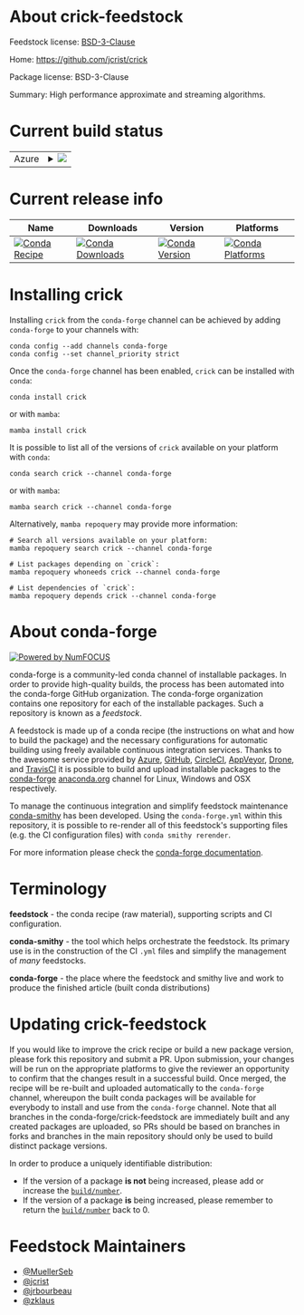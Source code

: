 About crick-feedstock
=====================

Feedstock license: [BSD-3-Clause](https://github.com/conda-forge/crick-feedstock/blob/main/LICENSE.txt)

Home: https://github.com/jcrist/crick

Package license: BSD-3-Clause

Summary: High performance approximate and streaming algorithms.

Current build status
====================


<table>
    
  <tr>
    <td>Azure</td>
    <td>
      <details>
        <summary>
          <a href="https://dev.azure.com/conda-forge/feedstock-builds/_build/latest?definitionId=194&branchName=main">
            <img src="https://dev.azure.com/conda-forge/feedstock-builds/_apis/build/status/crick-feedstock?branchName=main">
          </a>
        </summary>
        <table>
          <thead><tr><th>Variant</th><th>Status</th></tr></thead>
          <tbody><tr>
              <td>linux_64_numpy1.22python3.9.____73_pypypython_implpypy</td>
              <td>
                <a href="https://dev.azure.com/conda-forge/feedstock-builds/_build/latest?definitionId=194&branchName=main">
                  <img src="https://dev.azure.com/conda-forge/feedstock-builds/_apis/build/status/crick-feedstock?branchName=main&jobName=linux&configuration=linux%20linux_64_numpy1.22python3.9.____73_pypypython_implpypy" alt="variant">
                </a>
              </td>
            </tr><tr>
              <td>linux_64_numpy2.0python3.10.____cpythonpython_implcpython</td>
              <td>
                <a href="https://dev.azure.com/conda-forge/feedstock-builds/_build/latest?definitionId=194&branchName=main">
                  <img src="https://dev.azure.com/conda-forge/feedstock-builds/_apis/build/status/crick-feedstock?branchName=main&jobName=linux&configuration=linux%20linux_64_numpy2.0python3.10.____cpythonpython_implcpython" alt="variant">
                </a>
              </td>
            </tr><tr>
              <td>linux_64_numpy2.0python3.11.____cpythonpython_implcpython</td>
              <td>
                <a href="https://dev.azure.com/conda-forge/feedstock-builds/_build/latest?definitionId=194&branchName=main">
                  <img src="https://dev.azure.com/conda-forge/feedstock-builds/_apis/build/status/crick-feedstock?branchName=main&jobName=linux&configuration=linux%20linux_64_numpy2.0python3.11.____cpythonpython_implcpython" alt="variant">
                </a>
              </td>
            </tr><tr>
              <td>linux_64_numpy2.0python3.12.____cpythonpython_implcpython</td>
              <td>
                <a href="https://dev.azure.com/conda-forge/feedstock-builds/_build/latest?definitionId=194&branchName=main">
                  <img src="https://dev.azure.com/conda-forge/feedstock-builds/_apis/build/status/crick-feedstock?branchName=main&jobName=linux&configuration=linux%20linux_64_numpy2.0python3.12.____cpythonpython_implcpython" alt="variant">
                </a>
              </td>
            </tr><tr>
              <td>linux_64_numpy2.0python3.9.____cpythonpython_implcpython</td>
              <td>
                <a href="https://dev.azure.com/conda-forge/feedstock-builds/_build/latest?definitionId=194&branchName=main">
                  <img src="https://dev.azure.com/conda-forge/feedstock-builds/_apis/build/status/crick-feedstock?branchName=main&jobName=linux&configuration=linux%20linux_64_numpy2.0python3.9.____cpythonpython_implcpython" alt="variant">
                </a>
              </td>
            </tr><tr>
              <td>osx_64_numpy1.22python3.9.____73_pypypython_implpypy</td>
              <td>
                <a href="https://dev.azure.com/conda-forge/feedstock-builds/_build/latest?definitionId=194&branchName=main">
                  <img src="https://dev.azure.com/conda-forge/feedstock-builds/_apis/build/status/crick-feedstock?branchName=main&jobName=osx&configuration=osx%20osx_64_numpy1.22python3.9.____73_pypypython_implpypy" alt="variant">
                </a>
              </td>
            </tr><tr>
              <td>osx_64_numpy2.0python3.10.____cpythonpython_implcpython</td>
              <td>
                <a href="https://dev.azure.com/conda-forge/feedstock-builds/_build/latest?definitionId=194&branchName=main">
                  <img src="https://dev.azure.com/conda-forge/feedstock-builds/_apis/build/status/crick-feedstock?branchName=main&jobName=osx&configuration=osx%20osx_64_numpy2.0python3.10.____cpythonpython_implcpython" alt="variant">
                </a>
              </td>
            </tr><tr>
              <td>osx_64_numpy2.0python3.11.____cpythonpython_implcpython</td>
              <td>
                <a href="https://dev.azure.com/conda-forge/feedstock-builds/_build/latest?definitionId=194&branchName=main">
                  <img src="https://dev.azure.com/conda-forge/feedstock-builds/_apis/build/status/crick-feedstock?branchName=main&jobName=osx&configuration=osx%20osx_64_numpy2.0python3.11.____cpythonpython_implcpython" alt="variant">
                </a>
              </td>
            </tr><tr>
              <td>osx_64_numpy2.0python3.12.____cpythonpython_implcpython</td>
              <td>
                <a href="https://dev.azure.com/conda-forge/feedstock-builds/_build/latest?definitionId=194&branchName=main">
                  <img src="https://dev.azure.com/conda-forge/feedstock-builds/_apis/build/status/crick-feedstock?branchName=main&jobName=osx&configuration=osx%20osx_64_numpy2.0python3.12.____cpythonpython_implcpython" alt="variant">
                </a>
              </td>
            </tr><tr>
              <td>osx_64_numpy2.0python3.9.____cpythonpython_implcpython</td>
              <td>
                <a href="https://dev.azure.com/conda-forge/feedstock-builds/_build/latest?definitionId=194&branchName=main">
                  <img src="https://dev.azure.com/conda-forge/feedstock-builds/_apis/build/status/crick-feedstock?branchName=main&jobName=osx&configuration=osx%20osx_64_numpy2.0python3.9.____cpythonpython_implcpython" alt="variant">
                </a>
              </td>
            </tr><tr>
              <td>osx_arm64_numpy2.0python3.10.____cpython</td>
              <td>
                <a href="https://dev.azure.com/conda-forge/feedstock-builds/_build/latest?definitionId=194&branchName=main">
                  <img src="https://dev.azure.com/conda-forge/feedstock-builds/_apis/build/status/crick-feedstock?branchName=main&jobName=osx&configuration=osx%20osx_arm64_numpy2.0python3.10.____cpython" alt="variant">
                </a>
              </td>
            </tr><tr>
              <td>osx_arm64_numpy2.0python3.11.____cpython</td>
              <td>
                <a href="https://dev.azure.com/conda-forge/feedstock-builds/_build/latest?definitionId=194&branchName=main">
                  <img src="https://dev.azure.com/conda-forge/feedstock-builds/_apis/build/status/crick-feedstock?branchName=main&jobName=osx&configuration=osx%20osx_arm64_numpy2.0python3.11.____cpython" alt="variant">
                </a>
              </td>
            </tr><tr>
              <td>osx_arm64_numpy2.0python3.12.____cpython</td>
              <td>
                <a href="https://dev.azure.com/conda-forge/feedstock-builds/_build/latest?definitionId=194&branchName=main">
                  <img src="https://dev.azure.com/conda-forge/feedstock-builds/_apis/build/status/crick-feedstock?branchName=main&jobName=osx&configuration=osx%20osx_arm64_numpy2.0python3.12.____cpython" alt="variant">
                </a>
              </td>
            </tr><tr>
              <td>osx_arm64_numpy2.0python3.9.____cpython</td>
              <td>
                <a href="https://dev.azure.com/conda-forge/feedstock-builds/_build/latest?definitionId=194&branchName=main">
                  <img src="https://dev.azure.com/conda-forge/feedstock-builds/_apis/build/status/crick-feedstock?branchName=main&jobName=osx&configuration=osx%20osx_arm64_numpy2.0python3.9.____cpython" alt="variant">
                </a>
              </td>
            </tr><tr>
              <td>win_64_numpy1.22python3.9.____73_pypypython_implpypy</td>
              <td>
                <a href="https://dev.azure.com/conda-forge/feedstock-builds/_build/latest?definitionId=194&branchName=main">
                  <img src="https://dev.azure.com/conda-forge/feedstock-builds/_apis/build/status/crick-feedstock?branchName=main&jobName=win&configuration=win%20win_64_numpy1.22python3.9.____73_pypypython_implpypy" alt="variant">
                </a>
              </td>
            </tr><tr>
              <td>win_64_numpy2.0python3.10.____cpythonpython_implcpython</td>
              <td>
                <a href="https://dev.azure.com/conda-forge/feedstock-builds/_build/latest?definitionId=194&branchName=main">
                  <img src="https://dev.azure.com/conda-forge/feedstock-builds/_apis/build/status/crick-feedstock?branchName=main&jobName=win&configuration=win%20win_64_numpy2.0python3.10.____cpythonpython_implcpython" alt="variant">
                </a>
              </td>
            </tr><tr>
              <td>win_64_numpy2.0python3.11.____cpythonpython_implcpython</td>
              <td>
                <a href="https://dev.azure.com/conda-forge/feedstock-builds/_build/latest?definitionId=194&branchName=main">
                  <img src="https://dev.azure.com/conda-forge/feedstock-builds/_apis/build/status/crick-feedstock?branchName=main&jobName=win&configuration=win%20win_64_numpy2.0python3.11.____cpythonpython_implcpython" alt="variant">
                </a>
              </td>
            </tr><tr>
              <td>win_64_numpy2.0python3.12.____cpythonpython_implcpython</td>
              <td>
                <a href="https://dev.azure.com/conda-forge/feedstock-builds/_build/latest?definitionId=194&branchName=main">
                  <img src="https://dev.azure.com/conda-forge/feedstock-builds/_apis/build/status/crick-feedstock?branchName=main&jobName=win&configuration=win%20win_64_numpy2.0python3.12.____cpythonpython_implcpython" alt="variant">
                </a>
              </td>
            </tr><tr>
              <td>win_64_numpy2.0python3.9.____cpythonpython_implcpython</td>
              <td>
                <a href="https://dev.azure.com/conda-forge/feedstock-builds/_build/latest?definitionId=194&branchName=main">
                  <img src="https://dev.azure.com/conda-forge/feedstock-builds/_apis/build/status/crick-feedstock?branchName=main&jobName=win&configuration=win%20win_64_numpy2.0python3.9.____cpythonpython_implcpython" alt="variant">
                </a>
              </td>
            </tr>
          </tbody>
        </table>
      </details>
    </td>
  </tr>
</table>

Current release info
====================

| Name | Downloads | Version | Platforms |
| --- | --- | --- | --- |
| [![Conda Recipe](https://img.shields.io/badge/recipe-crick-green.svg)](https://anaconda.org/conda-forge/crick) | [![Conda Downloads](https://img.shields.io/conda/dn/conda-forge/crick.svg)](https://anaconda.org/conda-forge/crick) | [![Conda Version](https://img.shields.io/conda/vn/conda-forge/crick.svg)](https://anaconda.org/conda-forge/crick) | [![Conda Platforms](https://img.shields.io/conda/pn/conda-forge/crick.svg)](https://anaconda.org/conda-forge/crick) |

Installing crick
================

Installing `crick` from the `conda-forge` channel can be achieved by adding `conda-forge` to your channels with:

```
conda config --add channels conda-forge
conda config --set channel_priority strict
```

Once the `conda-forge` channel has been enabled, `crick` can be installed with `conda`:

```
conda install crick
```

or with `mamba`:

```
mamba install crick
```

It is possible to list all of the versions of `crick` available on your platform with `conda`:

```
conda search crick --channel conda-forge
```

or with `mamba`:

```
mamba search crick --channel conda-forge
```

Alternatively, `mamba repoquery` may provide more information:

```
# Search all versions available on your platform:
mamba repoquery search crick --channel conda-forge

# List packages depending on `crick`:
mamba repoquery whoneeds crick --channel conda-forge

# List dependencies of `crick`:
mamba repoquery depends crick --channel conda-forge
```


About conda-forge
=================

[![Powered by
NumFOCUS](https://img.shields.io/badge/powered%20by-NumFOCUS-orange.svg?style=flat&colorA=E1523D&colorB=007D8A)](https://numfocus.org)

conda-forge is a community-led conda channel of installable packages.
In order to provide high-quality builds, the process has been automated into the
conda-forge GitHub organization. The conda-forge organization contains one repository
for each of the installable packages. Such a repository is known as a *feedstock*.

A feedstock is made up of a conda recipe (the instructions on what and how to build
the package) and the necessary configurations for automatic building using freely
available continuous integration services. Thanks to the awesome service provided by
[Azure](https://azure.microsoft.com/en-us/services/devops/), [GitHub](https://github.com/),
[CircleCI](https://circleci.com/), [AppVeyor](https://www.appveyor.com/),
[Drone](https://cloud.drone.io/welcome), and [TravisCI](https://travis-ci.com/)
it is possible to build and upload installable packages to the
[conda-forge](https://anaconda.org/conda-forge) [anaconda.org](https://anaconda.org/)
channel for Linux, Windows and OSX respectively.

To manage the continuous integration and simplify feedstock maintenance
[conda-smithy](https://github.com/conda-forge/conda-smithy) has been developed.
Using the ``conda-forge.yml`` within this repository, it is possible to re-render all of
this feedstock's supporting files (e.g. the CI configuration files) with ``conda smithy rerender``.

For more information please check the [conda-forge documentation](https://conda-forge.org/docs/).

Terminology
===========

**feedstock** - the conda recipe (raw material), supporting scripts and CI configuration.

**conda-smithy** - the tool which helps orchestrate the feedstock.
                   Its primary use is in the construction of the CI ``.yml`` files
                   and simplify the management of *many* feedstocks.

**conda-forge** - the place where the feedstock and smithy live and work to
                  produce the finished article (built conda distributions)


Updating crick-feedstock
========================

If you would like to improve the crick recipe or build a new
package version, please fork this repository and submit a PR. Upon submission,
your changes will be run on the appropriate platforms to give the reviewer an
opportunity to confirm that the changes result in a successful build. Once
merged, the recipe will be re-built and uploaded automatically to the
`conda-forge` channel, whereupon the built conda packages will be available for
everybody to install and use from the `conda-forge` channel.
Note that all branches in the conda-forge/crick-feedstock are
immediately built and any created packages are uploaded, so PRs should be based
on branches in forks and branches in the main repository should only be used to
build distinct package versions.

In order to produce a uniquely identifiable distribution:
 * If the version of a package **is not** being increased, please add or increase
   the [``build/number``](https://docs.conda.io/projects/conda-build/en/latest/resources/define-metadata.html#build-number-and-string).
 * If the version of a package **is** being increased, please remember to return
   the [``build/number``](https://docs.conda.io/projects/conda-build/en/latest/resources/define-metadata.html#build-number-and-string)
   back to 0.

Feedstock Maintainers
=====================

* [@MuellerSeb](https://github.com/MuellerSeb/)
* [@jcrist](https://github.com/jcrist/)
* [@jrbourbeau](https://github.com/jrbourbeau/)
* [@zklaus](https://github.com/zklaus/)

